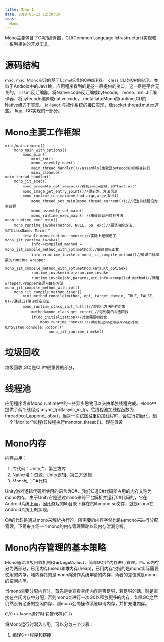 ```yaml
---
title: Mono-1
date: 2018-03-13 12:20:06
tags:
  Mono
---
```

Mono主要包含了C#的编译器，CLI(Common Language Infrastructure)实现和一系列相关的开发工具。
# 源码结构
msc:
	msc: Mono实现的基于Ecma标准的C#编译器。
	class:CLI的C#的实现。类似于Android中的Java蹭，应用程序看到的是这一层提供的接口。这一层是平台无关的。
	ilasm:反汇编器，将Native code反汇编成bytecode。
mono:
	mini:JIT编译器，将bytecode编译成native code。
	metadata:Mono的runtime,CLI的Native级的下实现。
	io-layer:与操作系统的接口实现，像socket,thread,mutex这些。
liggc:GC实现的一部分。
# Mono主要工作框架
```
mini/main.c:main()
	mono_main_with_options()
		mono_mian()
			mini_ini()
			mono_assembly_open()
			main_thread_handler()//assembly(也就是bytecode)的编译执行
			mini_cleanup()
main_thread_handler()
	mono_jit_exec()
		mono_assembly_get_image()//得到image信息，如"test.ext"
		mono_image_get_entry_point()//得到类，方法信息
		mono_runtime_run_main(method,argc,argv,NULL)
			mono_thread_set_main(mono_thread_current());//把当前线程设为主线程
			mono_assembly_set_main()
			mono_runtime_exec_main() //编译及调用目标方法
mono_runtime_exec_main()
	mono_runtime_invoke(method, NULL, pa, exc)//要调用的方法，如"ClassName::Main()"
		default_mono_runtime_invoke()//实际上是调用了mono_jit_runtime_invoke()
			info->compiled_method = mono_jit_compile_method_with_opt(method)//编译目标函数
			info->runtime_invoke = mono_jit_compile_method()//编译目标函数的runtime wrapper
				mono_jit_compile_method_with_opt(method,default_opt,&ex)
			runtime_invoke=info->runtime_invoke
			runtime_invoke(obj,pararms,exc,info->compiled_method)//调用wrapper,wrapper会调用目标方法
mono_jit_compile_method_with_opt()
	mono_jit_compile_method_inner()
		mini_method_compile(method, opt, target_domain, TRUE, FALSE, 0)//通过JIT编译给定方法
		mono_runtime_class_init_full()//初始化方法所在对象
			method=mono_class_get_cctor()//得到类的构造函数
			if(do_initialization)//对象需要初始化
				mono_runtime_invoke()//调用相应构造函数来构造对象，如"System.console:.cctor()"
					mono_jit_runtime_invoke()
```

# 垃圾回收

垃圾回收(GC)是CLI中很重要的部分，

# 线程池

应用程序或者Mono runtime中的一些异步恩物可以交由单独线程完成。Mono中提供了两个线程池:async_tp和async_io_tp。往线程池加线程函数为threadpool_append_jobs()，当第一次试图往里边加线程时，会进行初始化，起一个"Monitor"线程(该线程执行monotor_thread())。现在假设

# Mono内存

内存占用：

1. 库代码：Unity库、第三方库
2. Native堆：资源、Unity逻辑、第三方逻辑
3. Mono堆：C#代码

Unity游戏逻辑代码所使用的语言为C#，我们知道C#代码所占用的内存又称为mono内存，由于Unity它是通过mono来跨平台解析并运行C#代码的，它在Android系统上面，因此游戏的lib目录下存在的libmono.so文件，就是mono在Android系统上的实现。

C#的代码是通过mono来解析执行的，所需要的内存字然也是由mono来进行分配管理，下面来介绍一个mono的内存管理策略以及内存泄漏分析。

# Mono内存管理的基本策略

Mono通过垃圾回收机制(GarbageCollect，简称GC)堆内存进行管理。Mono内存分为两部分，已用内存(used)和堆内存(heap)，已用内存它指的是mono实际需要使用的内存，堆内存指的是mono向操作系统申请的内存，两者的差值就是mono的空闲内存。

当mono需要分配内存时，首先是会查看空闲内存是否足够，若足够的话，则是直接在空闲内存中分配，否则mono会进行一次GC以释放更多的内存，如果GC之后仍然没有足够的空闲内存，则mono会向操作系统申请内存，并扩充堆内存。

C/C++ Mono运行时 托管代码(CIL)

将Mono运行时潜入应用，可以分为三个步骤：

1. 编译C++程序和链接